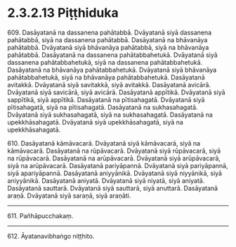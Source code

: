

# 2.3.2.13 Piṭṭhiduka





609\. Dasāyatanā na dassanena pahātabbā. Dvāyatanā siyā dassanena pahātabbā, siyā na dassanena pahātabbā. Dasāyatanā na bhāvanāya pahātabbā. Dvāyatanā siyā bhāvanāya pahātabbā, siyā na bhāvanāya pahātabbā. Dasāyatanā na dassanena pahātabbahetukā. Dvāyatanā siyā dassanena pahātabbahetukā, siyā na dassanena pahātabbahetukā. Dasāyatanā na bhāvanāya pahātabbahetukā. Dvāyatanā siyā bhāvanāya pahātabbahetukā, siyā na bhāvanāya pahātabbahetukā. Dasāyatanā avitakkā. Dvāyatanā siyā savitakkā, siyā avitakkā. Dasāyatanā avicārā. Dvāyatanā siyā savicārā, siyā avicārā. Dasāyatanā appītikā. Dvāyatanā siyā sappītikā, siyā appītikā. Dasāyatanā na pītisahagatā. Dvāyatanā siyā pītisahagatā, siyā na pītisahagatā. Dasāyatanā na sukhasahagatā. Dvāyatanā siyā sukhasahagatā, siyā na sukhasahagatā. Dasāyatanā na upekkhāsahagatā. Dvāyatanā siyā upekkhāsahagatā, siyā na upekkhāsahagatā.

610\. Dasāyatanā kāmāvacarā. Dvāyatanā siyā kāmāvacarā, siyā na kāmāvacarā. Dasāyatanā na rūpāvacarā. Dvāyatanā siyā rūpāvacarā, siyā na rūpāvacarā. Dasāyatanā na arūpāvacarā. Dvāyatanā siyā arūpāvacarā, siyā na arūpāvacarā. Dasāyatanā pariyāpannā. Dvāyatanā siyā pariyāpannā, siyā apariyāpannā. Dasāyatanā aniyyānikā. Dvāyatanā siyā niyyānikā, siyā aniyyānikā. Dasāyatanā aniyatā. Dvāyatanā siyā niyatā, siyā aniyatā. Dasāyatanā sauttarā. Dvāyatanā siyā sauttarā, siyā anuttarā. Dasāyatanā araṇā. Dvāyatanā siyā saraṇā, siyā araṇāti.

---

611\. Pañhāpucchakaṃ.



---

612\. Āyatanavibhaṅgo niṭṭhito.





